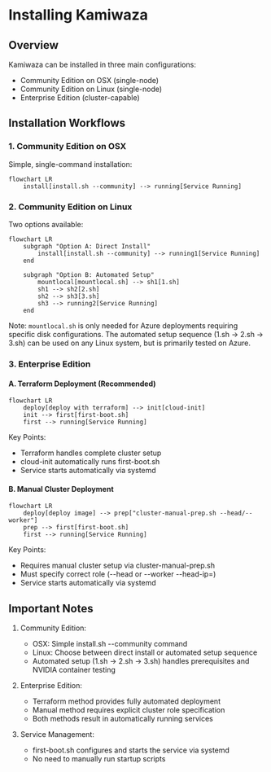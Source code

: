 # Installing Kamiwaza

## Overview

Kamiwaza can be installed in three main configurations:
- Community Edition on OSX (single-node)
- Community Edition on Linux (single-node)
- Enterprise Edition (cluster-capable)

## Installation Workflows

### 1. Community Edition on OSX

Simple, single-command installation:

```mermaid
flowchart LR
    install[install.sh --community] --> running[Service Running]
```

### 2. Community Edition on Linux

Two options available:

```mermaid
flowchart LR
    subgraph "Option A: Direct Install"
        install[install.sh --community] --> running1[Service Running]
    end
    
    subgraph "Option B: Automated Setup"
        mountlocal[mountlocal.sh] --> sh1[1.sh]
        sh1 --> sh2[2.sh]
        sh2 --> sh3[3.sh]
        sh3 --> running2[Service Running]
    end
```

Note: `mountlocal.sh` is only needed for Azure deployments requiring specific disk configurations.
The automated setup sequence (1.sh -> 2.sh -> 3.sh) can be used on any Linux system, but is primarily tested on Azure.

### 3. Enterprise Edition

#### A. Terraform Deployment (Recommended)

```mermaid
flowchart LR
    deploy[deploy with terraform] --> init[cloud-init]
    init --> first[first-boot.sh]
    first --> running[Service Running]
```

Key Points:
- Terraform handles complete cluster setup
- cloud-init automatically runs first-boot.sh
- Service starts automatically via systemd

#### B. Manual Cluster Deployment

```mermaid
flowchart LR
    deploy[deploy image] --> prep["cluster-manual-prep.sh --head/--worker"]
    prep --> first[first-boot.sh]
    first --> running[Service Running]
```

Key Points:
- Requires manual cluster setup via cluster-manual-prep.sh
- Must specify correct role (--head or --worker --head-ip=<IP>)
- Service starts automatically via systemd

## Important Notes

1. Community Edition:
   - OSX: Simple install.sh --community command
   - Linux: Choose between direct install or automated setup sequence
   - Automated setup (1.sh -> 2.sh -> 3.sh) handles prerequisites and NVIDIA container testing

2. Enterprise Edition:
   - Terraform method provides fully automated deployment
   - Manual method requires explicit cluster role specification
   - Both methods result in automatically running services

3. Service Management:
   - first-boot.sh configures and starts the service via systemd
   - No need to manually run startup scripts
